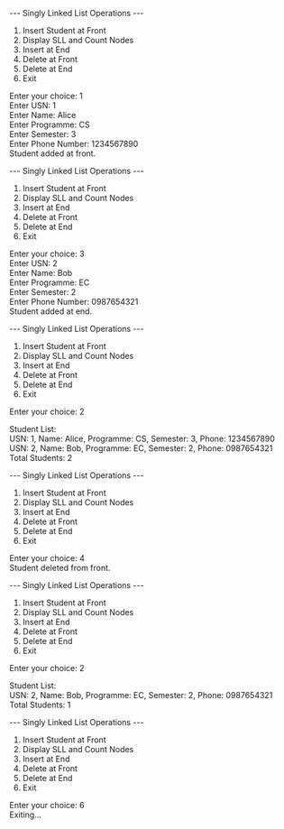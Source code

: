 --- Singly Linked List Operations ---
1. Insert Student at Front
2. Display SLL and Count Nodes
3. Insert at End
4. Delete at Front
5. Delete at End
6. Exit
   
Enter your choice: 1 \
Enter USN: 1 \
Enter Name: Alice \
Enter Programme: CS \
Enter Semester: 3 \
Enter Phone Number: 1234567890 \
Student added at front. 

--- Singly Linked List Operations ---
1. Insert Student at Front
2. Display SLL and Count Nodes
3. Insert at End
4. Delete at Front
5. Delete at End
6. Exit
   
Enter your choice: 3 \
Enter USN: 2 \
Enter Name: Bob \
Enter Programme: EC \
Enter Semester: 2 \
Enter Phone Number: 0987654321 \
Student added at end. 

--- Singly Linked List Operations ---
1. Insert Student at Front
2. Display SLL and Count Nodes
3. Insert at End
4. Delete at Front
5. Delete at End
6. Exit
   
Enter your choice: 2

Student List: \
USN: 1, Name: Alice, Programme: CS, Semester: 3, Phone: 1234567890 \
USN: 2, Name: Bob, Programme: EC, Semester: 2, Phone: 0987654321 \
Total Students: 2

--- Singly Linked List Operations ---
1. Insert Student at Front
2. Display SLL and Count Nodes
3. Insert at End
4. Delete at Front
5. Delete at End
6. Exit
   
Enter your choice: 4 \
Student deleted from front.

--- Singly Linked List Operations ---
1. Insert Student at Front
2. Display SLL and Count Nodes
3. Insert at End
4. Delete at Front
5. Delete at End
6. Exit
   
Enter your choice: 2 

Student List: \
USN: 2, Name: Bob, Programme: EC, Semester: 2, Phone: 0987654321 \
Total Students: 1

--- Singly Linked List Operations ---
1. Insert Student at Front
2. Display SLL and Count Nodes
3. Insert at End
4. Delete at Front
5. Delete at End
6. Exit
   
Enter your choice: 6 \
Exiting...

